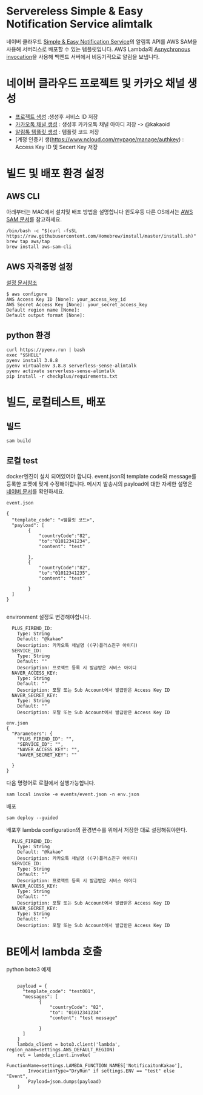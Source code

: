 # Servereless Simple & Easy Notification Service alimtalk
네이버 클라우드 [Simple & Easy Notification Service](https://www.ncloud.com/product/applicationService/sens)의 알림톡 API를 AWS SAM을 사용해 서버리스로 배포할 수 있는 템플릿입니다.
AWS Lambda의 [Asnychronous invocation](https://docs.aws.amazon.com/ko_kr/lambda/latest/dg/invocation-async.html)을 사용해 백엔드 서버에서 
비동기적으로 알림을 보냅니다.


# 네이버 클라우드 프로젝트 및 카카오 채널 생성
- [프로젝트 생성](https://console.ncloud.com/sens/project) :생성후 서비스 ID 저장
- [카카오톡 채널 생성](https://guide.ncloud-docs.com/docs/ko/sens-sens-1-5) : 생성후 카카오톡 채널 아아디 저장 -> @kakaoid
- [알림톡 템플릿 생성](https://console.ncloud.com/sens/kakao-alimtalk-template) : 템플릿 코드 저장
- [계정 인증키 생(https://www.ncloud.com/mypage/manage/authkey) : Access Key ID 및 Secert Key 저장


# 빌드 및 배포 환경 설정
## AWS CLI 
아래부터는 MAC에서 설치및 배포 방법을 설명합니다 윈도우등 다른 OS에서는 [AWS SAM 문서](https://docs.aws.amazon.com/ko_kr/serverless-application-model/latest/developerguide/serverless-sam-cli-install.html)를 참고하세요.
```
/bin/bash -c "$(curl -fsSL https://raw.githubusercontent.com/Homebrew/install/master/install.sh)"
brew tap aws/tap
brew install aws-sam-cli
```

## AWS 자격증명 설정
[설정 문서참조](https://docs.aws.amazon.com/ko_kr/serverless-application-model/latest/developerguide/serverless-getting-started-set-up-credentials.html)

```
$ aws configure
AWS Access Key ID [None]: your_access_key_id
AWS Secret Access Key [None]: your_secret_access_key
Default region name [None]: 
Default output format [None]: 
```

## python 환경 
```
curl https://pyenv.run | bash
exec "$SHELL" 
pyenv install 3.8.8
pyenv virtualenv 3.8.8 serverless-sense-alimtalk
pyenv activate serverless-sense-alimtalk
pip install -r checkplus/requirements.txt 
```

# 빌드, 로컬테스트, 배포
## 빌드
```
sam build
```
## 로컬 test 
docker엔진이 설치 되어있어야 합니다.
event.json의 template code와 message를 등록한 포맷에 맞게 수정해야합니다. 메시지 발송시의 payload에 대한 자세한 설명은 [네이버 문서](https://api.ncloud-docs.com/docs/ko/ai-application-service-sens-alimtalkv2)를 확인하세요.
```
event.json

{
  "template_code": "<템플릿 코드>",
  "payload": [
        {
            "countryCode":"82",
            "to":"01012341234",
            "content": "test"

        },
        {
            "countryCode":"82",
            "to":"01012341235",
            "content": "test"

        }
  ]
}


```
environment 설정도 변경해야합니다. 
```
  PLUS_FIREND_ID:
    Type: String
    Default: "@kakao"
    Description: 카카오톡 채널명 ((구)플러스친구 아이디)
  SERVICE_ID:
    Type: String
    Default: ""
    Description: 프로젝트 등록 시 발급받은 서비스 아이디
  NAVER_ACCESS_KEY:
    Type: String
    Default: ""
    Description: 포탈 또는 Sub Account에서 발급받은 Access Key ID
  NAVER_SECRET_KEY:
    Type: String
    Default: ""
    Description: 포탈 또는 Sub Account에서 발급받은 Access Key ID

env.json
{
  "Parameters": {
    "PLUS_FIREND_ID": "",
    "SERVICE_ID": "",
    "NAVER_ACCESS_KEY": "",
    "NAVER_SECRET_KEY": ""

  }
}

```
다음 명령어로 로컬에서 실행가능합니다.  

```
sam local invoke -e events/event.json -n env.json
```


배포
```
sam deploy --guided
```

배포후 lambda configuration의 환경변수를 위에서 저장한 대로 설정해줘야한다.
```
  PLUS_FIREND_ID:
    Type: String
    Default: "@kakao"
    Description: 카카오톡 채널명 ((구)플러스친구 아이디)
  SERVICE_ID:
    Type: String
    Default: ""
    Description: 프로젝트 등록 시 발급받은 서비스 아이디
  NAVER_ACCESS_KEY:
    Type: String
    Default: ""
    Description: 포탈 또는 Sub Account에서 발급받은 Access Key ID
  NAVER_SECRET_KEY:
    Type: String
    Default: ""
    Description: 포탈 또는 Sub Account에서 발급받은 Access Key ID

```

# BE에서 lambda 호출
python boto3 예제
```

    payload = {
      "template_code": "test001",
      "messages": [
            {
                "countryCode": "82",
                "to": "01012341234"
                "content": "test message"

            }
      ]
    }
    lambda_client = boto3.client('lambda', region_name=settings.AWS_DEFAULT_REGION)
    ret = lambda_client.invoke(
        FunctionName=settings.LAMBDA_FUNCTION_NAMES['NotificaitonKakao'],
        InvocationType="DryRun" if settings.ENV == "test" else "Event",
        Payload=json.dumps(payload)
    )

```



